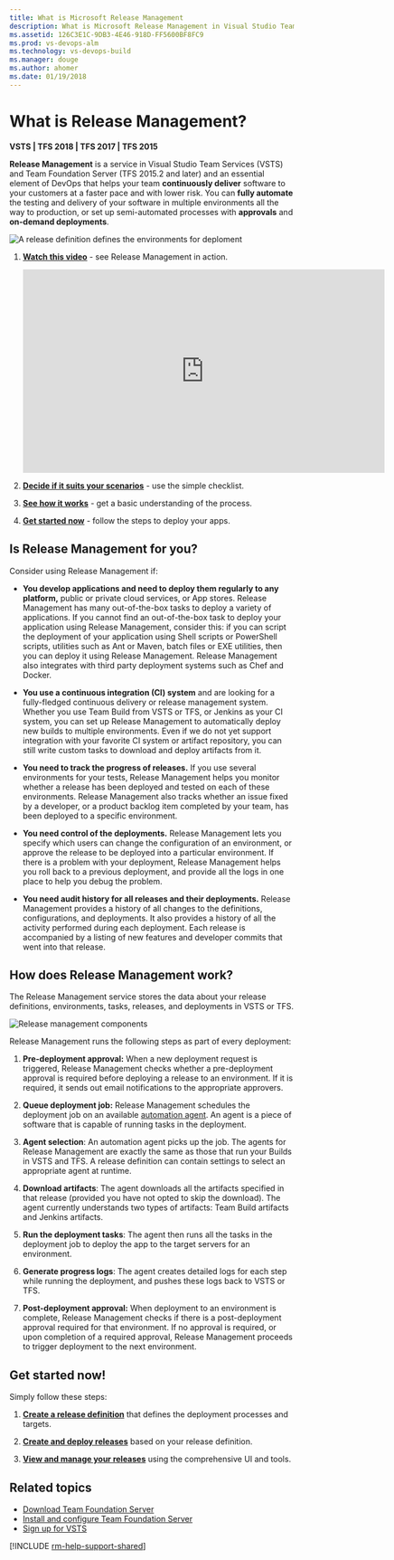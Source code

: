 ```yaml
---
title: What is Microsoft Release Management
description: What is Microsoft Release Management in Visual Studio Team Services (VSTS) and Team Foundation Server (TFS)
ms.assetid: 126C3E1C-9DB3-4E46-918D-FF5600BF8FC9
ms.prod: vs-devops-alm
ms.technology: vs-devops-build
ms.manager: douge
ms.author: ahomer
ms.date: 01/19/2018
---
```

[//]: # (monikerRange: ">= tfs-2015")

# What is Release Management?

**VSTS | TFS 2018 | TFS 2017 | TFS 2015**

**Release Management** is a service in Visual Studio Team Services (VSTS)
and Team Foundation Server (TFS 2015.2 and later) and an essential
element of DevOps that helps your team **continuously deliver** software
to your customers at a faster pace and with lower risk.
You can **fully automate** the testing and delivery of your software
in multiple environments all the way to production, or set up
semi-automated processes with **approvals** and **on-demand deployments**.

![A release definition defines the environments for deploment](_img/what-is-release-management/understand-rm-01.1.png)

1. **[Watch this video](https://www.youtube.com/embed/zSPuRXTeZW8)** - see Release Management in action.

   <iframe width="640" height="360" src="https://www.youtube.com/embed/zSPuRXTeZW8" frameborder="0" allowfullscreen="true"></iframe><p />

1. **[Decide if it suits your scenarios](#isitforyou)** - use the simple checklist.

1. **[See how it works](#howrmworks)** - get a basic understanding of the process.

1. **[Get started now](#getstartednow)** - follow the steps to deploy your apps.

<a name="isitforyou"></a>
## Is Release Management for you?

Consider using Release Management if:

* **You develop applications and need to deploy them regularly to any platform,**
  public or private cloud services, or App stores. Release Management
  has many out-of-the-box tasks to deploy a variety of applications. If
  you cannot find an out-of-the-box task to deploy your application
  using Release Management, consider this: if you can script the
  deployment of your application using Shell scripts or PowerShell scripts,
  utilities such as Ant or Maven, batch files or EXE utilities, then
  you can deploy it using Release Management. Release
  Management also integrates with third party deployment systems
  such as Chef and Docker.

* **You use a continuous integration (CI) system**
  and are looking for a fully-fledged continuous delivery or release
  management system. Whether you use Team Build from VSTS or TFS, or
  Jenkins as your CI system, you can set up Release Management to
  automatically deploy new builds to multiple environments. Even if
  we do not yet support integration with your favorite CI system or artifact
  repository, you can still write custom tasks to download and
  deploy artifacts from it.

* **You need to track the progress of releases.**
  If you use several environments for your tests, Release Management
  helps you monitor whether a release has been deployed and tested on each
  of these environments. Release Management also tracks whether an issue fixed
  by a developer, or a product backlog item completed by your team, has
  been deployed to a specific environment.

* **You need control of the deployments.**
  Release Management lets you specify which users can change the
  configuration of an environment, or approve the release to be
  deployed into a particular environment. If there is a problem with
  your deployment, Release Management helps you roll back to a previous
  deployment, and provide all the logs in one place to help you debug the
  problem.

* **You need audit history for all releases and their deployments.**
  Release Management provides a history of all changes to the definitions,
  configurations, and deployments. It also provides a history of all the
  activity performed during each deployment. Each release is accompanied
  by a listing of new features and developer commits that went into that
  release.

<a name="howrmworks"></a>
## How does Release Management work?

The Release Management service stores the data about your release definitions,
environments, tasks, releases, and deployments in VSTS or TFS.

![Release management components](_img/what-is-release-management/understand-rm-05.png)

Release Management runs the following steps as part of every deployment:

1. **Pre-deployment approval:** When a new deployment request is triggered,
   Release Management checks whether a pre-deployment approval is required
   before deploying a release to an environment. If it is required, it sends
   out email notifications to the appropriate approvers.

1. **Queue deployment job:** Release Management schedules the deployment job on
   an available [automation agent](../../../concepts/agents/agents.md). An agent is a piece
   of software that is capable of running tasks in the deployment.

1. **Agent selection**: An automation agent picks up the job.
   The agents for Release Management are exactly the same as those that run your
   Builds in VSTS and TFS. A release definition can
   contain settings to select an appropriate agent at runtime.

1. **Download artifacts**: The agent downloads all the artifacts specified
   in that release (provided you have not opted to skip the download). The
   agent currently understands two types of artifacts: Team Build artifacts
   and Jenkins artifacts.

1. **Run the deployment tasks**: The agent then runs all the tasks in the
   deployment job to deploy the app to the target servers for an environment.

1. **Generate progress logs**: The agent creates detailed logs for each
   step while running the deployment, and pushes these logs back to VSTS
   or TFS.

1. **Post-deployment approval:** When deployment to an environment is complete,
   Release Management checks if there is a post-deployment approval required
   for that environment. If no approval is required, or upon completion of
   a required approval, Release Management proceeds to trigger deployment to
   the next environment.

<a name="getstartednow"></a>
## Get started now!

Simply follow these steps:

1. **[Create a release definition](../../../actions/work-with-release-definitions.md)** that defines the deployment processes and targets.  

1. **[Create and deploy releases](../../../actions/create-deploy-releases.md)** based on your release definition.

1. **[View and manage your releases](../../../actions/view-manage-releases.md)** using the comprehensive UI and tools.

## Related topics

* [Download Team Foundation Server](https://www.visualstudio.com/products/tfs-overview-vs)
* [Install and configure Team Foundation Server](../../../../tfs-server/install/get-started.md)
* [Sign up for VSTS](https://www.visualstudio.com/products/visual-studio-team-services-vs)

[!INCLUDE [rm-help-support-shared](../../../_shared/rm-help-support-shared.md)]

